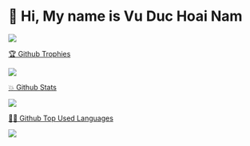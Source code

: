 <h1>👋 Hi, My name is Vu Duc Hoai Nam</h1>

<p>
      <a href="https://github.com/vuduchoainam">
        <img src="https://github-readme-streak-stats.herokuapp.com/?user=vuduchoainam&theme=tokyonight&hide_border=true" />
    </a>
</p>

<p align="center">
      <a href="https://github.com/vuduchoainam">
            <p> 🏆 Github Trophies </p>
        <img src="https://github-profile-trophy.vercel.app/?username=vuduchoainam&theme=tokyonight&no-frame=true&column=4&margin-w=15" />
      </a>
</p>

<p align="center">
      <a href="https://github.com/vuduchoainam">
            <p> 💥 Github Stats  </p>
        <img src="https://github-readme-stats.vercel.app/api?username=vuduchoainam&hide=contribs,prs&theme=tokyonight" />
      </a>
</p>

<p align="center">
      <a href="https://github.com/vuduchoainam">
            <p> 👨‍💻 Github Top Used Languages  </p>
        <img src="https://github-readme-stats.vercel.app/api/top-langs/?username=vuduchoainam&theme=tokyonight&include_all_commits=false&count_private=false&layout=compact" />
      </a>
</p>
            
